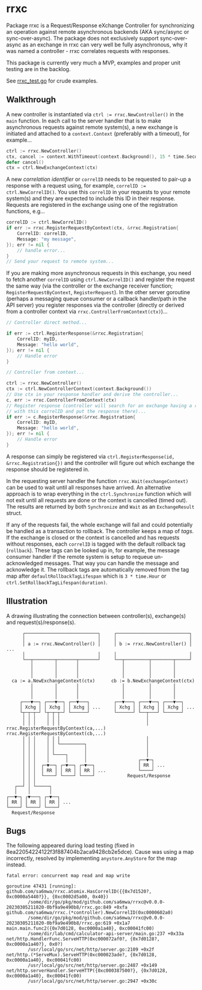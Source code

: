# rrxc

Package rrxc is a Request/Response eXchange Controller for synchronizing an
operation against remote asynchronous backends (AKA sync/async or
sync-over-async). The package does not exclusively support sync-over-async as an
exchange in rrxc can very well be fully asynchronous, why it was named a
controller - rrxc correlates requests with responses.

This package is currently very much a MVP, examples and proper unit testing are
in the backlog.

See [rrxc_test.go](rrxc_test.go) for crude examples.

## Walkthrough

A new controller is instantiated via `ctrl := rrxc.NewController()` in the
`main` function. In each call to the server handler that is to make asynchronous
requests against remote system(s), a new exchange is initiated and attached to a
`context.Context` (preferably with a timeout), for example...

```go
ctrl := rrxc.NewController()
ctx, cancel := context.WithTimeout(context.Background(), 15 * time.Second)
defer cancel()
ctx = ctrl.NewExchangeContext(ctx)
```

A new *correlation identifier* or `correlID` needs to be requested to pair-up a
response with a request using, for example, `correlID := ctrl.NewCorrelID()`.
You use this `correlID` in your requests to your remote system(s) and they are
expected to include this ID in their response. Requests are registered in the
exchange using one of the registration functions, e.g...

```go
correlID := ctrl.NewCorrelID()
if err := rrxc.RegisterRequestByContext(ctx, &rrxc.Registration{
	CorrelID: correlID,
	Message: "my message",
}); err != nil {
	// handle error...
}
// Send your request to remote system...
```

If you are making more asynchronous requests in this exchange, you
need to fetch another `correlID` using `ctrl.NewCorrelID()` and register the
request the same way (via the controller or the exchange receiver function;
`RegisterRequestByContext`, `RegisterRequest`). In the other server goroutine
(perhaps a messaging queue consumer or a callback handler/path in the API
server) you register responses via the controller (directly or derived from a
controller context via `rrxc.ControllerFromContext(ctx)`)...

```go
// Controller direct method...

if err := ctrl.RegisterResponse(&rrxc.Registration{
	CorrelID: myID,
	Message: "hello world",
}); err != nil {
	// Handle error
}

// Controller from context...

ctrl := rrxc.NewController()
ctx := ctrl.NewControllerContext(context.Background())
// Use ctx in your response handler and derive the controller...
c, err := rrxc.ControllerFromContext(ctx)
// Register response (controller will search for an exchange having a request
// with this correlID and put the response there)...
if err := c.RegisterResponse(&rrxc.Registration{
	CorrelID: myID,
	Message: "hello world",
}); err != nil {
	// Handle error
}
```

A response can simply be registered via `ctrl.RegisterResponse(id, &rrxc.Registration{})`
and the controller will figure out which exchange the response should be
registered in.

In the requesting server handler the function `rrxc.Wait(exchangeContext)` can
be used to wait until all responses have arrived. An alternative approach is to
wrap everything in the `ctrl.Synchronize` function which will not exit until all
requests are done or the context is cancelled (timed out). The results are
returned by both `Synchronize` and `Wait` as an `ExchangeResult` struct.

If any of the requests fail, the whole exchange will fail and could potentially
be handled as a transaction to rollback. The controller keeps a map of *tags*.
If the exchange is closed or the context is cancelled and has requests without
responses, each `correlID` is tagged with the default rollback tag (`rollback`).
These tags can be looked up in, for example, the message consumer handler if the
remote system is setup to requeue un-acknowledged messages. That way you can
handle the message and acknowledge it. The rollback tags are automatically
removed from the tag map after `defaultRollbackTagLifespan` which is `3 *
time.Hour` or `ctrl.SetRollbackTagLifespan(duration)`.

## Illustration

A drawing illustrating the connection between controller(s), exchange(s) and
request(s)/response(s).

```
      ┌───────────────────────────┐     ┌───────────────────────────┐
      │                           │     │                           │
      │ a := rrxc.NewController() │     │ b := rrxc.NewController() │ ...
      │                           │     │                           │
      └──┬────────┬───────┬───────┘     └──┬─────────┬────────┬─────┘
         │        │       │                │         │        │
         │        │       │                │         │        │
         │        │       │                │         │        │
  ca := a.NewExchangeContext(ctx)      cb := b.NewExchangeContext(ctx)
         │        │       │                │         │        │
         │        │       │                │         │        │
         │        │       │                │         │        │
     ┌───▼──┐ ┌───▼──┐ ┌──▼───┐         ┌──▼───┐ ┌───▼──┐ ┌───▼──┐
     │ Xchg │ │ Xchg │ │ Xchg │ ...     │ Xchg │ │ Xchg │ │ Xchg │ ...
     └┬─┬─┬─┘ └┬─┬─┬─┘ └──────┘         └──────┘ └──┬───┘ └──────┘
      │ │ │    │ │ │                                │
      │ │ │    │ │ │                                │
rrxc.RegisterRequestByContext(ca,...)  rrxc.RegisterRequestByContext(cb,...)
      │ │ │    │ │ │                                │
      │ │ │    │ │ └─────────┐                      │
      │ │ │    │ │           │                      │
      │ │ │    │ └────┐      │                      │
      │ │ │    │      │      │                   ┌──▼─┐
      │ │ │  ┌─▼──┐ ┌─▼──┐ ┌─▼──┐                │ RR │ ...
      │ │ │  │ RR │ │ RR │ │ RR │ ...            └────┘
      │ │ │  └────┘ └────┘ └────┘            Request/Response
      │ │ │
   ┌──┘ │ └─────┐
   │    │       │
┌──▼─┐ ┌▼───┐ ┌─▼──┐
│ RR │ │ RR │ │ RR │ ...
└────┘ └────┘ └────┘
  Request/Response
```


## Bugs

The following appeared during load testing (fixed in
8ea22054224122f3f887404b2aca9428cb2e5dce). Cause was using a map incorrectly,
resolved by implementing `anystore.AnyStore` for the map instead.

```
fatal error: concurrent map read and map write

goroutine 47431 [running]:
github.com/sa6mwa/rrxc.atomix.HasCorrelID({{0x7d1520?, 0xc0000a5440?}}, {0xc0002d5a00, 0x40})
        /some/dir/go/pkg/mod/github.com/sa6mwa/rrxc@v0.0.0-20230305211820-0bf9a9e490b8/rrxc.go:849 +0xfa
github.com/sa6mwa/rrxc.(*controller).NewCorrelID(0xc0000602a0)
        /some/dir/go/pkg/mod/github.com/sa6mwa/rrxc@v0.0.0-20230305211820-0bf9a9e490b8/rrxc.go:619 +0x1a7
main.main.func2({0x7d0128, 0xc0000a1a40}, 0xc00041fc00)
        /some/dir/lab/cmd/calculator-api-server/main.go:237 +0x33a
net/http.HandlerFunc.ServeHTTP(0xc000072af0?, {0x7d0128?, 0xc0000a1a40?}, 0x0?)
        /usr/local/go/src/net/http/server.go:2109 +0x2f
net/http.(*ServeMux).ServeHTTP(0xc000023ade?, {0x7d0128, 0xc0000a1a40}, 0xc00041fc00)
        /usr/local/go/src/net/http/server.go:2487 +0x149
net/http.serverHandler.ServeHTTP({0xc000387500?}, {0x7d0128, 0xc0000a1a40}, 0xc00041fc00)
        /usr/local/go/src/net/http/server.go:2947 +0x30c
```
